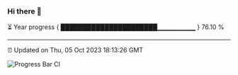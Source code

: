 ### Hi there 👋

⏳ Year progress { ██████████████████████▁▁▁▁▁▁▁▁ } 76.10 %

---

⏰ Updated on Thu, 05 Oct 2023 18:13:26 GMT

![Progress Bar CI](https://github.com/liununu/liununu/workflows/Progress%20Bar%20CI/badge.svg)
